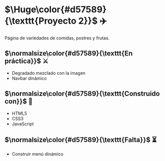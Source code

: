 # $\Huge\color{#d57589}{\texttt{Proyecto 2}}$ ✈️

Página de variedades de comidas, postres y frutas.

## $\normalsize\color{#d57589}{\texttt{En práctica}}$ ⚔️

- Degradado mezclado con la imagen
- Navbar dinámico

## $\normalsize\color{#d57589}{\texttt{Construido con}}$ 🔨

- HTML5
- CSS3
- JavaScript

## $\normalsize\color{#d57589}{\texttt{Falta}}$ ⏳

- Construir menú dinámico
